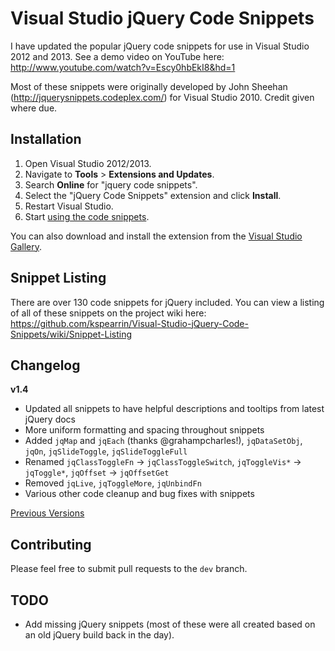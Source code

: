 # Visual Studio jQuery Code Snippets

I have updated the popular jQuery code snippets for use in Visual Studio 2012 and 2013. See a demo video on YouTube here: http://www.youtube.com/watch?v=Escy0hbEkI8&hd=1

Most of these snippets were originally developed by John Sheehan (http://jquerysnippets.codeplex.com/) for Visual Studio 2010. Credit given where due.

## Installation

1. Open Visual Studio 2012/2013.
2. Navigate to **Tools** > **Extensions and Updates**.
3. Search **Online** for "jquery code snippets".
4. Select the "jQuery Code Snippets" extension and click **Install**.
5. Restart Visual Studio.
6. Start [using the code snippets](https://github.com/kspearrin/Visual-Studio-jQuery-Code-Snippets/wiki/Using-Code-Snippets).

You can also download and install the extension from the [Visual Studio Gallery](http://visualstudiogallery.msdn.microsoft.com/577b9c03-71fb-417b-bcbb-94b6d3d326b8).

## Snippet Listing

There are over 130 code snippets for jQuery included. You can view a listing of all of these snippets on the project wiki here: https://github.com/kspearrin/Visual-Studio-jQuery-Code-Snippets/wiki/Snippet-Listing

## Changelog

**v1.4**
- Updated all snippets to have helpful descriptions and tooltips from latest jQuery docs
- More uniform formatting and spacing throughout snippets
- Added `jqMap` and `jqEach` (thanks @grahampcharles!), `jqDataSetObj`, `jqOn`, `jqSlideToggle`, `jqSlideToggleFull`
- Renamed `jqClassToggleFn` -> `jqClassToggleSwitch`, `jqToggleVis*` -> `jqToggle*`, `jqOffset` -> `jqOffsetGet`
- Removed `jqLive`, `jqToggleMore`, `jqUnbindFn`
- Various other code cleanup and bug fixes with snippets 

[Previous Versions](https://github.com/kspearrin/Visual-Studio-jQuery-Code-Snippets/wiki/Release-Notes)

## Contributing

Please feel free to submit pull requests to the `dev` branch.

## TODO

- Add missing jQuery snippets (most of these were all created based on an old jQuery build back in the day).